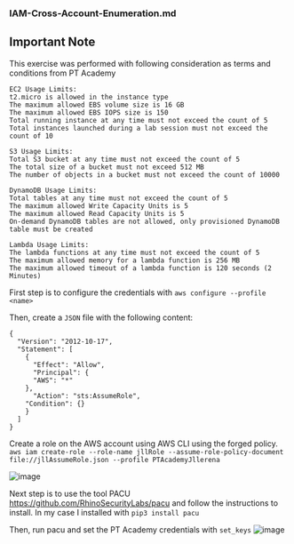 ### IAM-Cross-Account-Enumeration.md

## Important Note

This exercise was performed with following consideration as terms and conditions from PT Academy

```
EC2 Usage Limits:
t2.micro is allowed in the instance type
The maximum allowed EBS volume size is 16 GB
The maximum allowed EBS IOPS size is 150
Total running instance at any time must not exceed the count of 5
Total instances launched during a lab session must not exceed the count of 10

S3 Usage Limits:
Total S3 bucket at any time must not exceed the count of 5
The total size of a bucket must not exceed 512 MB
The number of objects in a bucket must not exceed the count of 10000

DynamoDB Usage Limits:
Total tables at any time must not exceed the count of 5
The maximum allowed Write Capacity Units is 5
The maximum allowed Read Capacity Units is 5
On-demand DynamoDB tables are not allowed, only provisioned DynamoDB table must be created

Lambda Usage Limits:
The lambda functions at any time must not exceed the count of 5
The maximum allowed memory for a lambda function is 256 MB
The maximum allowed timeout of a lambda function is 120 seconds (2 Minutes)

```

First step is to configure the credentials with `aws configure --profile <name>`

Then, create a `JSON` file with the following content:

```
{
  "Version": "2012-10-17",
  "Statement": [
    {
      "Effect": "Allow",
      "Principal": {
      "AWS": "*"
    },
      "Action": "sts:AssumeRole",
    "Condition": {}
    }
  ]
}
```
Create a role on the AWS account using AWS CLI using the forged policy. `aws iam create-role --role-name jllRole --assume-role-policy-document file://jllAssumeRole.json --profile PTAcademyJllerena`

![image](https://user-images.githubusercontent.com/46797181/222337466-6cbaef93-f03c-4454-bfa8-621e4a0f5a10.png)

Next step is to use the tool PACU https://github.com/RhinoSecurityLabs/pacu and follow the instructions to install. In my case I installed with `pip3 install pacu`

Then, run pacu and set the PT Academy credentials with `set_keys`
![image](https://user-images.githubusercontent.com/46797181/222338074-b9c84be8-efba-457e-abd2-199a877cd9dc.png)


